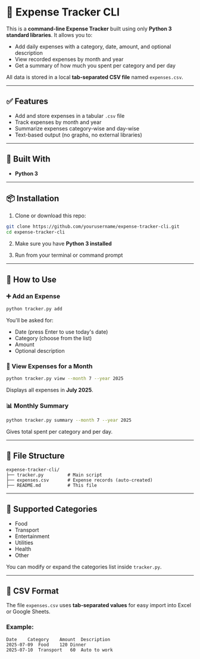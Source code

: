 # 💸 Expense Tracker CLI 

This is a **command-line Expense Tracker** built using only **Python 3 standard libraries**. It allows you to:

* Add daily expenses with a category, date, amount, and optional description
* View recorded expenses by month and year
* Get a summary of how much you spent per category and per day

All data is stored in a local **tab-separated CSV file** named `expenses.csv`.

---

## ✅ Features

* Add and store expenses in a tabular `.csv` file
* Track expenses by month and year
* Summarize expenses category-wise and day-wise
* Text-based output (no graphs, no external libraries)

---

## 🧰 Built With

* **Python 3**

---

## 📦 Installation

1. Clone or download this repo:

```bash
git clone https://github.com/yourusername/expense-tracker-cli.git
cd expense-tracker-cli
```

2. Make sure you have **Python 3 installed**

3. Run from your terminal or command prompt

---

## 🚀 How to Use

### ➕ Add an Expense

```bash
python tracker.py add
```

You'll be asked for:

* Date (press Enter to use today's date)
* Category (choose from the list)
* Amount
* Optional description

### 📄 View Expenses for a Month

```bash
python tracker.py view --month 7 --year 2025
```

Displays all expenses in **July 2025**.

### 📊 Monthly Summary

```bash
python tracker.py summary --month 7 --year 2025
```

Gives total spent per category and per day.

---

## 📂 File Structure

```
expense-tracker-cli/
├── tracker.py         # Main script
├── expenses.csv       # Expense records (auto-created)
├── README.md          # This file
```

---

## 📌 Supported Categories

* Food
* Transport
* Entertainment
* Utilities
* Health
* Other

You can modify or expand the categories list inside `tracker.py`.

---

## 📝 CSV Format

The file `expenses.csv` uses **tab-separated values** for easy import into Excel or Google Sheets.

### Example:

```
Date	Category	Amount	Description
2025-07-09	Food	120	Dinner
2025-07-10	Transport	60	Auto to work
```

